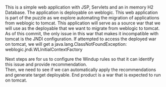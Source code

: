 This is a simple web application with JSP, Servlets and an in memory H2 Database.  The application is deployable on weblogic.
This web application is part of the puzzle as we explore automating the migration of applications from weblogic to tomcat.
This application will serve as a source war that we will use as the deployable that we want to migrate from weblogic to tomcat.
As of this commit, the only issue in this war that makes it incompatible with tomcat is the JNDI configuration.
If attempted to access the deployed war on tomcat, we will get a
java.lang.ClassNotFoundException: weblogic.jndi.WLInitialContextFactory

Next steps are for us to configure the Windup rules so that it can identify this issue and provide recommendation.  
Then, we need to see if we can automatically apply the recommendations and generate target deployable.
End product is a war that is expected to run on tomcat.
